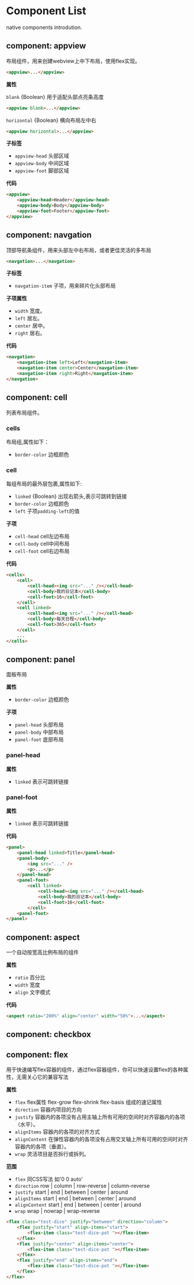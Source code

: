 # Component List

native components introdution.

## component: appview

布局组件，用来创建webview上中下布局，使用flex实现。

``` html
<appview>...</appview>
```

**属性**

`blank` {Boolean} 用于适配头部点亮条高度

``` html
<appview blank>...</appview>
```

`horizontal` {Boolean} 横向布局左中右

``` html
<appview horizontal>...</appview>
```

**子标签**

 - `appview-head` 头部区域
 - `appview-body` 中间区域
 - `appview-foot` 脚部区域

**代码**

``` html
<appview>
    <appview-head>Header</appview-head>
    <appview-body>Body</appview-body>
    <appview-foot>Footer</appview-foot>
</appview>
```

## component: navgation

顶部导航条组件，用来头部左中右布局，或者更佳灵活的多布局

``` html
<navgation>...</navgation>
```
**子标签**

 - `navgation-item` 子项，用来碎片化头部布局

**子项属性**

 - `width` 宽度。
 - `left` 居左。
 - `center` 居中。
 - `right` 居右。

**代码**

``` html
<navgation>
    <navgation-item left>Left</navgation-item>
    <navgation-item center>Center</navgation-item>
    <navgation-item right>Right</navgation-item>
</navgation>
```

## component: cell

列表布局组件。

### cells

布局组,属性如下：

 - `border-color` 边框颜色

### cell

每组布局的最外层包裹,属性如下:

 - `linked` {Boolean} 出现右箭头,表示可跳转到链接
 - `border-color` 边框颜色
 - `left` 子项`padding-left`的值

**子项**

 - `cell-head` cell左边布局
 - `cell-body` cell中间布局
 - `cell-foot` cell右边布局


**代码**

``` html
<cells>
    <cell>
        <cell-head><img src="..." /></cell-head>
        <cell-body>我的日记本</cell-body>
        <cell-foot>16</cell-foot>
    </cell>
    <cell linked>
        <cell-head><img src="..." /></cell-head>
        <cell-body>每天日程</cell-body>
        <cell-foot>365</cell-foot>
    </cell>
    ...
</cells>
```

## component: panel

面板布局

**属性**

 - `border-color` 边框颜色

**子项**

 - `panel-head` 头部布局
 - `panel-body` 中部布局
 - `panel-foot` 底部布局

### panel-head

**属性**

 - `linked` 表示可跳转链接

### panel-foot

**属性**

 - `linked` 表示可跳转链接

**代码**

``` html
<panel>
    <panel-head linked>Title</panel-head>
    <panel-body>
        <img src="..." />
        <p>...</p>
    </panel-head>
    <panel-foot>
        <cell linked>
            <cell-head><img src="..." /></cell-head>
            <cell-body>我的日记本</cell-body>
            <cell-foot>16</cell-foot>
        </cell>
    <panel-foot>
</panel>
```

## component: aspect

一个自动按宽高比例布局的组件

**属性**

 - `ratio` 百分比
 - `width` 宽度
 - `align` 文字模式

**代码**

``` html
<aspect ratio="200%" align="center" width="50%">...</aspect>
```

## component: checkbox


## component: flex

用于快速编写flex容器的组件，通过flex容器组件，你可以快速设置flex的各种属性，无需关心它的兼容写法

**属性**

   - `flex` flex属性 flex-grow flex-shrink flex-basis 组成的速记属性
   - `direction` 容器内项目的方向
   - `justify`  容器内的各项没有占用主轴上所有可用的空间时对齐容器内的各项（水平）。
   - `alignItems` 容器内的各项的对齐方式
   - `alignContent` 在弹性容器内的各项没有占用交叉轴上所有可用的空间时对齐容器内的各项（垂直）。
   - `wrap` 灵活项目是否拆行或拆列。

**范围**

   - `flex` 同CSS写法 如'0 0 auto'
   - `direction` row | column | row-reverse | column-reverse
   - `justify`  start | end | between | center | around
   - `alignItems` start | end | between | center | around
   - `alignContent` start | end | between | center | around
   - `wrap` wrap | nowrap | wrap-reverse

```html
<flex class="test-dice" justify="between" direction="column">
    <flex justify="start" align-items="start">
        <flex-item class="test-dice-pot "></flex-item>
    </flex>
    <flex justify="center" align-items="center">
        <flex-item class="test-dice-pot "></flex-item>
    </flex>
    <flex justify="end" align-items="end">
        <flex-item class="test-dice-pot "></flex-item>
    </flex>
</flex>
```
